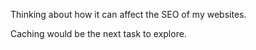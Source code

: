 Thinking about how it can affect the SEO of my websites.

Caching would be the next task to explore.